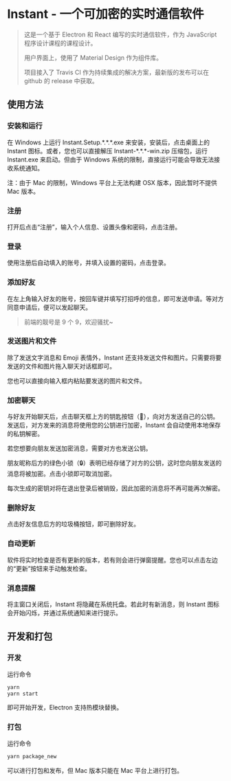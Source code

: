 # Instant - 一个可加密的实时通信软件

> 这是一个基于 Electron 和 React 编写的实时通信软件，作为 JavaScript 程序设计课程的课程设计。
>
> 用户界面上，使用了 Material Design 作为组件库。
>
> 项目接入了 Travis CI 作为持续集成的解决方案，最新版的发布可以在 github 的 release 中获取。

## 使用方法

### 安装和运行

在 Windows 上运行 Instant.Setup.\*.\*.\*.exe 来安装，安装后，点击桌面上的 Instant 图标。或者，您也可以直接解压 Instant-\*.\*.\*-win.zip 压缩包，运行 Instant.exe 来启动。但由于 Windows 系统的限制，直接运行可能会导致无法接收系统通知。

注：由于 Mac 的限制，Windows 平台上无法构建 OSX 版本，因此暂时不提供 Mac 版本。

### 注册

打开后点击“注册”，输入个人信息、设置头像和密码，点击注册。

### 登录

使用注册后自动填入的账号，并填入设置的密码，点击登录。

### 添加好友

在左上角输入好友的账号，按回车键并填写打招呼的信息，即可发送申请。等对方同意申请后，便可以发起聊天。

> 前端的靓号是 9 个 9，欢迎骚扰~

### 发送图片和文件

除了发送文字消息和 Emoji 表情外，Instant 还支持发送文件和图片。只需要将要发送的文件和图片拖入聊天对话框即可。

您也可以直接向输入框内粘贴要发送的图片和文件。

### 加密聊天

与好友开始聊天后，点击聊天框上方的钥匙按钮（🔑），向对方发送自己的公钥。发送后，对方发来的消息将使用您的公钥进行加密，Instant 会自动使用本地保存的私钥解密。

若您想要向朋友发送加密消息，需要对方也发送公钥。

朋友昵称后方的绿色小锁（🔒）表明已经存储了对方的公钥，这时您向朋友发送的消息将被加密。点击小锁即可取消加密。

每次生成的密钥对将在退出登录后被销毁，因此加密的消息将不再可能再次解密。

### 删除好友

点击好友信息后方的垃圾桶按钮，即可删除好友。

### 自动更新

软件将实时检查是否有更新的版本，若有则会进行弹窗提醒。您也可以点击左边的“更新”按钮来手动触发检查。

### 消息提醒

将主窗口关闭后，Instant 将隐藏在系统托盘。若此时有新消息，则 Instant 图标会开始闪烁，并通过系统通知来进行提示。

## 开发和打包

### 开发

运行命令

```bash
yarn
yarn start
```

即可开始开发，Electron 支持热模块替换。

### 打包

运行命令

```bash
yarn package_new
```

可以进行打包和发布，但 Mac 版本只能在 Mac 平台上进行打包。
